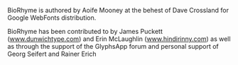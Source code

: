 BioRhyme is authored by Aoife Mooney at the behest of Dave Crossland for Google WebFonts distribution.

BioRhyme has been contributed to by James Puckett (www.dunwichtype.com) and Erin McLaughlin (www.hindirinny.com) as well as through the support of the GlyphsApp forum and personal support of Georg Seifert and Rainer Erich 